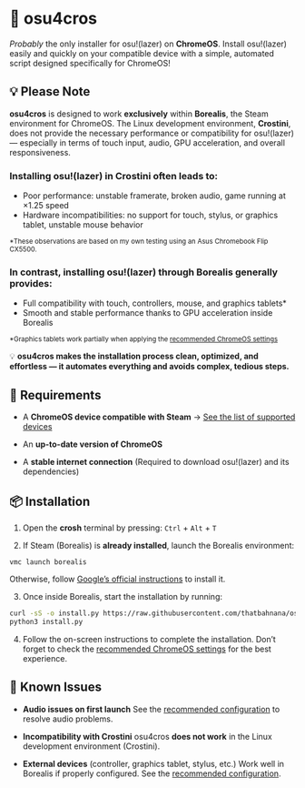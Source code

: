 # 🥁 osu4cros

*Probably* the only installer for osu!(lazer) on **ChromeOS**.
Install osu!(lazer) easily and quickly on your compatible device with a simple, automated script designed specifically for ChromeOS!

## 💡 Please Note

**osu4cros** is designed to work **exclusively** within **Borealis**, the Steam environment for ChromeOS.
The Linux development environment, **Crostini**, does not provide the necessary performance or compatibility for osu!(lazer) — especially in terms of touch input, audio, GPU acceleration, and overall responsiveness.

### Installing osu!(lazer) in Crostini often leads to:

* Poor performance: unstable framerate, broken audio, game running at ×1.25 speed
* Hardware incompatibilities: no support for touch, stylus, or graphics tablet, unstable mouse behavior

<sup>\*These observations are based on my own testing using an Asus Chromebook Flip CX5500.</sup>

### In contrast, installing osu!(lazer) through Borealis generally provides:

* Full compatibility with touch, controllers, mouse, and graphics tablets\*
* Smooth and stable performance thanks to GPU acceleration inside Borealis

<sup>\*Graphics tablets work partially when applying the [recommended ChromeOS settings](/CONFIGURATION.md)</sup>

💡 **osu4cros makes the installation process clean, optimized, and effortless — it automates everything and avoids complex, tedious steps.**

## 🧩 Requirements

* A **ChromeOS device compatible with Steam**
  → [See the list of supported devices](https://support.google.com/chromebook/answer/14220699#zippy=%2Csupported-devices)

* An **up-to-date version of ChromeOS**

* A **stable internet connection**
  (Required to download osu!(lazer) and its dependencies)


## 📦 Installation

1. Open the **crosh** terminal by pressing:
   `Ctrl` + `Alt` + `T`

2. If Steam (Borealis) is **already installed**, launch the Borealis environment:

```crosh
vmc launch borealis
```

Otherwise, follow [Google’s official instructions](https://support.google.com/chromebook/answer/14220699?hl=en#zippy=%2Csupported-devices) to install it.

3. Once inside Borealis, start the installation by running:

```bash
curl -sS -o install.py https://raw.githubusercontent.com/thatbahnana/osu4cros/refs/heads/main/install.py
python3 install.py
```

4. Follow the on-screen instructions to complete the installation.
Don’t forget to check the [recommended ChromeOS settings](/CONFIGURATION.md) for the best experience.


## 🐞 Known Issues

* **Audio issues on first launch**
  See the [recommended configuration](/CONFIGURATION.md) to resolve audio problems.

* **Incompatibility with Crostini**
    osu4cros **does not work** in the Linux development environment (Crostini).

* **External devices** (controller, graphics tablet, stylus, etc.)
    Work well in Borealis if properly configured. See the [recommended configuration](/CONFIGURATION.md).
